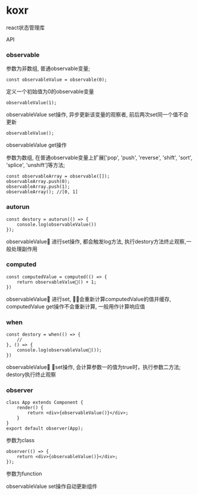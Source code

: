 # koxr
react状态管理库

API
### observable
参数为非数组, 普通observable变量;
```
const observableValue = observable(0);
```
定义一个初始值为0的observable变量
```
observableValue(1);
```
observableValue set操作, 异步更新该变量的观察者, 前后两次set同一个值不会更新
```
observableValue();
```
observableValue get操作

参数为数组, 在普通observable变量上扩展['pop', 'push', 'reverse', 'shift', 'sort', 'splice', 'unshift']等方法;
```
const observableArray = observable([]);
observableArray.push(0);
observableArray.push(1);
observableArray(); //[0, 1]
```

### autorun
```
const destory = autorun(() => {
    console.log(observableValue())
});
```
observableValue 进行set操作, 都会触发log方法, 执行destory方法终止观察,一般处理副作用

### computed
```
const computedValue = computed(() => {
    return observableValue() + 1;
})
```
observableValue 进行set, 会重新计算computedValue的值并缓存, computedValue get操作不会重新计算, 一般用作计算响应值

### when
```
const destory = when(() => {
    //
}, () => {
    console.log(observableValue());
})
```
observableValue set操作, 会计算参数一的值为true时，执行参数二方法;
destory执行终止观察

### observer
```
class App extends Component {
    render() {
        return <div>{observableValue()}</div>;
    }
}
export default observer(App);
```
参数为class

```
observer(() => {
    return <div>{observableValue()}</div>;
});
```
参数为function

observableValue set操作自动更新组件